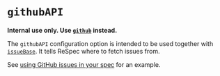 # `githubAPI`

**Internal use only. Use [`github`](github) instead.**

The `githubAPI` configuration option is intended to be used together with [`issueBase`](issueBase). It tells ReSpec where to fetch issues from. 

See [using GitHub issues in your spec](Referencing-GitHub-issues-in-your-spec) for an example.
